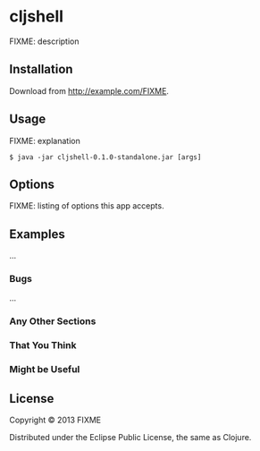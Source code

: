 # cljshell

FIXME: description

## Installation

Download from http://example.com/FIXME.

## Usage

FIXME: explanation

    $ java -jar cljshell-0.1.0-standalone.jar [args]

## Options

FIXME: listing of options this app accepts.

## Examples

...

### Bugs

...

### Any Other Sections
### That You Think
### Might be Useful

## License

Copyright © 2013 FIXME

Distributed under the Eclipse Public License, the same as Clojure.
